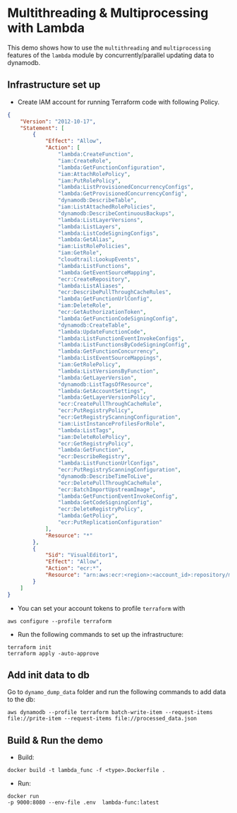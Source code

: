 # Multithreading & Multiprocessing with Lambda

This demo shows how to use the `multithreading` and `multiprocessing` features of the `lambda` module by concurrently/parallel updating data to dynamodb.

## Infrastructure set up

- Create IAM account for running Terraform code with following Policy.

```json
{
    "Version": "2012-10-17",
    "Statement": [
        {
            "Effect": "Allow",
            "Action": [
                "lambda:CreateFunction",
                "iam:CreateRole",
                "lambda:GetFunctionConfiguration",
                "iam:AttachRolePolicy",
                "iam:PutRolePolicy",
                "lambda:ListProvisionedConcurrencyConfigs",
                "lambda:GetProvisionedConcurrencyConfig",
                "dynamodb:DescribeTable",
                "iam:ListAttachedRolePolicies",
                "dynamodb:DescribeContinuousBackups",
                "lambda:ListLayerVersions",
                "lambda:ListLayers",
                "lambda:ListCodeSigningConfigs",
                "lambda:GetAlias",
                "iam:ListRolePolicies",
                "iam:GetRole",
                "cloudtrail:LookupEvents",
                "lambda:ListFunctions",
                "lambda:GetEventSourceMapping",
                "ecr:CreateRepository",
                "lambda:ListAliases",
                "ecr:DescribePullThroughCacheRules",
                "lambda:GetFunctionUrlConfig",
                "iam:DeleteRole",
                "ecr:GetAuthorizationToken",
                "lambda:GetFunctionCodeSigningConfig",
                "dynamodb:CreateTable",
                "lambda:UpdateFunctionCode",
                "lambda:ListFunctionEventInvokeConfigs",
                "lambda:ListFunctionsByCodeSigningConfig",
                "lambda:GetFunctionConcurrency",
                "lambda:ListEventSourceMappings",
                "iam:GetRolePolicy",
                "lambda:ListVersionsByFunction",
                "lambda:GetLayerVersion",
                "dynamodb:ListTagsOfResource",
                "lambda:GetAccountSettings",
                "lambda:GetLayerVersionPolicy",
                "ecr:CreatePullThroughCacheRule",
                "ecr:PutRegistryPolicy",
                "ecr:GetRegistryScanningConfiguration",
                "iam:ListInstanceProfilesForRole",
                "lambda:ListTags",
                "iam:DeleteRolePolicy",
                "ecr:GetRegistryPolicy",
                "lambda:GetFunction",
                "ecr:DescribeRegistry",
                "lambda:ListFunctionUrlConfigs",
                "ecr:PutRegistryScanningConfiguration",
                "dynamodb:DescribeTimeToLive",
                "ecr:DeletePullThroughCacheRule",
                "ecr:BatchImportUpstreamImage",
                "lambda:GetFunctionEventInvokeConfig",
                "lambda:GetCodeSigningConfig",
                "ecr:DeleteRegistryPolicy",
                "lambda:GetPolicy",
                "ecr:PutReplicationConfiguration"
            ],
            "Resource": "*"
        },
        {
            "Sid": "VisualEditor1",
            "Effect": "Allow",
            "Action": "ecr:*",
            "Resource": "arn:aws:ecr:<region>:<account_id>:repository/multithread-lambda-repository"
        }
    ]
}
```

- You can set your account tokens to profile `terraform` with

```
aws configure --profile terraform
```

- Run the following commands to set up the infrastructure:

```
terraform init
terraform apply -auto-approve
```

## Add init data to db

Go to `dynamo_dump_data` folder and run the following commands to add data to the db:

```
aws dynamodb --profile terraform batch-write-item --request-items file://prite-item --request-items file://processed_data.json
```

## Build & Run the demo

- Build:

```
docker build -t lambda_func -f <type>.Dockerfile .
```

- Run:

```
docker run
-p 9000:8080 --env-file .env  lambda-func:latest
```